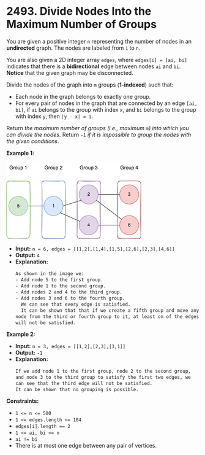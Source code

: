 # 2493. Divide Nodes Into the Maximum Number of Groups

You are given a positive integer `n` representing the number of nodes in an **undirected** graph. The nodes are labeled from `1` to `n`.

You are also given a 2D integer array `edges`, where `edges[i] = [ai, bi]` indicates that there is a **bidirectional** edge between nodes `ai` and `bi`. **Notice** that the given graph may be disconnected.

Divide the nodes of the graph into `m` groups (**1-indexed**) such that:

*   Each node in the graph belongs to exactly one group.
*   For every pair of nodes in the graph that are connected by an edge `[ai, bi]`, if `ai` belongs to the group with index `x`, and `bi` belongs to the group with index `y`, then `|y - x| = 1`.

Return _the maximum number of groups (i.e., maximum_ `m`_) into which you can divide the nodes_. Return `-1` _if it is impossible to group the nodes with the given conditions_.

**Example 1:**

![](example1.png)

* **Input:** `n = 6, edges = [[1,2],[1,4],[1,5],[2,6],[2,3],[4,6]]`
* **Output:** `4`
* **Explanation:**
  ```
  As shown in the image we:
  - Add node 5 to the first group.
  - Add node 1 to the second group.
  - Add nodes 2 and 4 to the third group.
  - Add nodes 3 and 6 to the fourth group.
    We can see that every edge is satisfied.
    It can be shown that that if we create a fifth group and move any node from the third or fourth group to it, at least on of the edges will not be satisfied.
  ```

**Example 2:**

* **Input:** `n = 3, edges = [[1,2],[2,3],[3,1]]`
* **Output:** `-1`
* **Explanation:**
  ```
  If we add node 1 to the first group, node 2 to the second group, and node 3 to the third group to satisfy the first two edges, we can see that the third edge will not be satisfied.
  It can be shown that no grouping is possible.
  ```

**Constraints:**

*   `1 <= n <= 500`
*   `1 <= edges.length <= 104`
*   `edges[i].length == 2`
*   `1 <= ai, bi <= n`
*   `ai != bi`
*   There is at most one edge between any pair of vertices.
